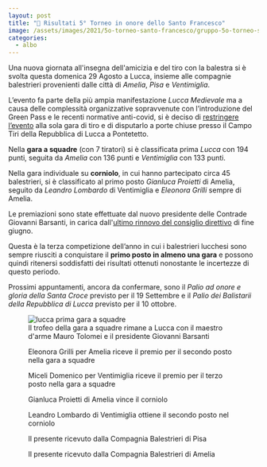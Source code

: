 ```yaml
---
layout: post
title: "🎯 Risultati 5° Torneo in onore dello Santo Francesco"
image: /assets/images/2021/5o-torneo-santo-francesco/gruppo-5o-torneo-santo-francesco.jpeg
categories:
  - albo
---
```


Una nuova giornata all'insegna dell'amicizia e del tiro con la balestra si è
svolta questa domenica 29 Agosto a Lucca, insieme alle compagnie balestrieri
provenienti dalle città di *Amelia*, *Pisa* e *Ventimiglia*.

<!-- more -->

L’evento fa parte della più ampia manifestazione *Lucca Medievale* ma a causa
delle complessità organizzative sopravvenute con l’introduzione del Green Pass e
le recenti normative anti-covid, si è deciso di [restringere
l’evento](https://luccamedievale.it) alla sola gara di tiro e di disputarlo a
porte chiuse presso il Campo Tiri della Repubblica di Lucca a Pontetetto.

Nella **gara a squadre** (con 7 tiratori) si è classificata prima *Lucca* con 194
punti, seguita da *Amelia* con 136 punti e *Ventimiglia* con 133 punti.

Nella gara individuale su **corniolo**, in cui hanno partecipato circa 45
balestrieri, si è classificato al primo posto *Gianluca Proietti* di Amelia,
seguito da *Leandro Lombardo* di Ventimiglia e *Eleonora Grilli* sempre di
Amelia.

Le premiazioni sono state effettuate dal nuovo presidente delle Contrade
Giovanni Barsanti, in carica dall'[ultimo rinnovo del consiglio
direttivo](/2021/consiglio-direttivo) di fine giugno.

Questa è la terza competizione dell’anno in cui i balestrieri lucchesi sono
sempre riusciti a conquistare il **primo posto in almeno una gara** e possono
quindi ritenersi soddisfatti dei risultati ottenuti nonostante le incertezze di
questo periodo.

Prossimi appuntamenti, ancora da confermare, sono il *Palio ad onore e gloria
della Santa Croce* previsto per il 19 Settembre e il *Palio dei Balistarii della
Repubblica di Lucca* previsto per il 10 ottobre.

<figure class="align-center">
    <img src="/assets/images/2021/5o-torneo-santo-francesco/lucca-squadre-prima-et-meliore.jpg" alt="lucca prima gara a squadre">
  <figcaption>Il trofeo della gara a squadre rimane a Lucca con il maestro d'arme Mauro Tolomei e il presidente Giovanni Barsanti</figcaption>
</figure>

<figure class="align-center">
    <img src="/assets/images/2021/5o-torneo-santo-francesco/amelia-squadre-seconda-et-meliore.jpg" alt="">
  <figcaption>Eleonora Grilli per Amelia riceve il premio per il secondo posto nella gara a squadre</figcaption>
</figure>

<figure class="align-center">
    <img src="/assets/images/2021/5o-torneo-santo-francesco/ventimiglia-squadre-terza-et-meliore.jpeg
" alt="">
  <figcaption>Miceli Domenico per Ventimiglia riceve il premio per il terzo posto nella gara a squadre</figcaption>
</figure>

<figure class="align-center">
    <img src="/assets/images/2021/5o-torneo-santo-francesco/amelia-individuale-gianluca-proietti-primo-et-meliore.jpg
" alt="">
  <figcaption>Gianluca Proietti di Amelia vince il corniolo</figcaption>
</figure>

<figure class="align-center">
    <img src="/assets/images/2021/5o-torneo-santo-francesco/ventimiglia-individuale-leandro-lombardo-secondo-et-meliore.jpg
" alt="">
  <figcaption>Leandro Lombardo di Ventimiglia ottiene il secondo posto nel corniolo</figcaption>
</figure>

<figure class="align-center">
    <img src="/assets/images/2021/5o-torneo-santo-francesco/presente-pisa.jpg" alt="">
  <figcaption>Il presente ricevuto dalla Compagnia Balestrieri di Pisa</figcaption>
</figure>

<figure class="align-center">
    <img src="/assets/images/2021/5o-torneo-santo-francesco/presente-amelia.jpg
" alt="">
  <figcaption>Il presente ricevuto dalla Compagnia Balestrieri di Amelia</figcaption>
</figure>
